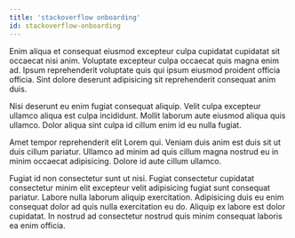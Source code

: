 ```yaml
---
title: 'stackoverflow onboarding'
id: stackoverflow-onboarding
---
```


<!-- The stackoverflow icon in the top navbar redirects here, this page should be unlisted -->

Enim aliqua et consequat eiusmod excepteur culpa cupidatat cupidatat sit occaecat nisi anim. Voluptate excepteur culpa occaecat quis magna enim ad. Ipsum reprehenderit voluptate quis qui ipsum eiusmod proident officia officia. Sint dolore deserunt adipisicing sit reprehenderit consequat anim duis.

Nisi deserunt eu enim fugiat consequat aliquip. Velit culpa excepteur ullamco aliqua est culpa incididunt. Mollit laborum aute eiusmod aliqua quis ullamco. Dolor aliqua sint culpa id cillum enim id eu nulla fugiat.

Amet tempor reprehenderit elit Lorem qui. Veniam duis anim est duis sit ut duis cillum pariatur. Ullamco ad minim ad quis cillum magna nostrud eu in minim occaecat adipisicing. Dolore id aute cillum ullamco.

Fugiat id non consectetur sunt ut nisi. Fugiat consectetur cupidatat consectetur minim elit excepteur velit adipisicing fugiat sunt consequat pariatur. Labore nulla laborum aliquip exercitation. Adipisicing duis eu enim consequat dolor ad quis nulla exercitation eu do. Aliquip ex labore est dolor cupidatat. In nostrud ad consectetur nostrud quis minim consequat laboris ea enim officia.